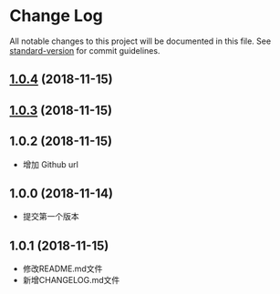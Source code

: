 # Change Log

All notable changes to this project will be documented in this file. See [standard-version](https://github.com/conventional-changelog/standard-version) for commit guidelines.

<a name="1.0.4"></a>
## [1.0.4](https://github.com/TWOWhite/redux-no-reducer-helper/compare/v1.0.3...v1.0.4) (2018-11-15)



<a name="1.0.3"></a>
## [1.0.3](https://github.com/TWOWhite/redux-no-reducer-helper/compare/v1.0.2...v1.0.3) (2018-11-15)



<a name="1.0.2"></a>
## 1.0.2 (2018-11-15)
- 增加 Github url


## 1.0.0 (2018-11-14)

- 提交第一个版本

## 1.0.1 (2018-11-15)

- 修改README.md文件
- 新增CHANGELOG.md文件
